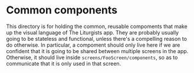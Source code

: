 # Common components

This directory is for holding the common, reusable compoments that make up the
visual language of The Liturgists app. They are probably usually going to be
stateless and functional, unless there's a compelling reason to do otherwise.
In particular, a compoment should only live here if we are confident that it
is going to be shared between multiple screens in the app. Otherwise, it should
live inside `screens/FooScreen/components`, so as to communicate that it is
only used in that screen.
